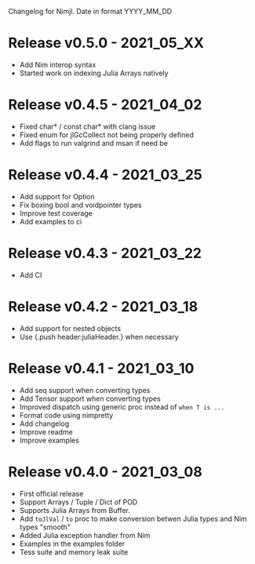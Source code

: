 Changelog for Nimjl. Date in format YYYY_MM_DD

Release v0.5.0 - 2021_05_XX
===========================
* Add Nim interop syntax
* Started work on indexing Julia Arrays natively

Release v0.4.5 - 2021_04_02
===========================
* Fixed char* / const char* with clang issue
* Fixed enum for jlGcCollect not being properly defined
* Add flags to run valgrind and msan if need be

Release v0.4.4 - 2021_03_25
===========================
* Add support for Option 
* Fix boxing bool and voidpointer types
* Improve test coverage
* Add examples to ci

Release v0.4.3 - 2021_03_22
===========================
* Add CI

Release v0.4.2 - 2021_03_18
===========================
* Add support for nested objects
* Use {.push header:juliaHeader.} when necessary

Release v0.4.1 - 2021_03_10
===========================

* Add seq support when converting types
* Add Tensor support when converting types
* Improved dispatch using generic proc instead of ``when T is ...``
* Format code using nimpretty 
* Add changelog
* Improve readme
* Improve examples

Release v0.4.0 - 2021_03_08
===========================

* First official release
* Support Arrays / Tuple / Dict of POD
* Supports Julia Arrays from Buffer.
* Add ``toJlVal`` / ``to`` proc to make conversion betwen Julia types and Nim types "smooth"
* Added Julia exception handler from Nim
* Examples in the examples folder
* Tess suite and memory leak suite

